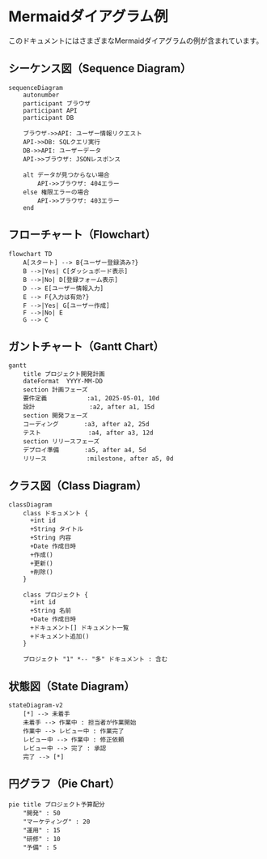 # Mermaidダイアグラム例

このドキュメントにはさまざまなMermaidダイアグラムの例が含まれています。

## シーケンス図（Sequence Diagram）

```mermaid
sequenceDiagram
    autonumber
    participant ブラウザ
    participant API
    participant DB

    ブラウザ->>API: ユーザー情報リクエスト
    API->>DB: SQLクエリ実行
    DB->>API: ユーザーデータ
    API->>ブラウザ: JSONレスポンス
    
    alt データが見つからない場合
        API->>ブラウザ: 404エラー
    else 権限エラーの場合
        API->>ブラウザ: 403エラー
    end
```

## フローチャート（Flowchart）

```mermaid
flowchart TD
    A[スタート] --> B{ユーザー登録済み?}
    B -->|Yes| C[ダッシュボード表示]
    B -->|No| D[登録フォーム表示]
    D --> E[ユーザー情報入力]
    E --> F{入力は有効?}
    F -->|Yes| G[ユーザー作成]
    F -->|No| E
    G --> C
```

## ガントチャート（Gantt Chart）

```mermaid
gantt
    title プロジェクト開発計画
    dateFormat  YYYY-MM-DD
    section 計画フェーズ
    要件定義           :a1, 2025-05-01, 10d
    設計               :a2, after a1, 15d
    section 開発フェーズ
    コーディング       :a3, after a2, 25d
    テスト             :a4, after a3, 12d
    section リリースフェーズ
    デプロイ準備       :a5, after a4, 5d
    リリース           :milestone, after a5, 0d
```

## クラス図（Class Diagram）

```mermaid
classDiagram
    class ドキュメント {
      +int id
      +String タイトル
      +String 内容
      +Date 作成日時
      +作成()
      +更新()
      +削除()
    }
    
    class プロジェクト {
      +int id
      +String 名前
      +Date 作成日時
      +ドキュメント[] ドキュメント一覧
      +ドキュメント追加()
    }
    
    プロジェクト "1" *-- "多" ドキュメント : 含む
```

## 状態図（State Diagram）

```mermaid
stateDiagram-v2
    [*] --> 未着手
    未着手 --> 作業中 : 担当者が作業開始
    作業中 --> レビュー中 : 作業完了
    レビュー中 --> 作業中 : 修正依頼
    レビュー中 --> 完了 : 承認
    完了 --> [*]
```

## 円グラフ（Pie Chart）

```mermaid
pie title プロジェクト予算配分
    "開発" : 50
    "マーケティング" : 20
    "運用" : 15
    "研修" : 10
    "予備" : 5
```